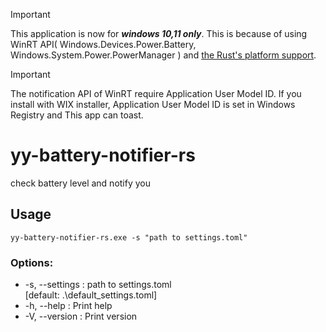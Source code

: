 > [!IMPORTANT]
> This application is now for ***windows 10,11 only***. This is because of using WinRT API( Windows.Devices.Power.Battery, Windows.System.Power.PowerManager ) and [the Rust's platform support](https://doc.rust-lang.org/beta/rustc/platform-support.html).  
  
> [!IMPORTANT]
> The notification API of WinRT require Application User Model ID. If you install with WIX installer, Application User Model ID is set in Windows Registry and This app can toast.
# yy-battery-notifier-rs
check battery level and notify you

## Usage
`yy-battery-notifier-rs.exe -s "path to settings.toml"`

### Options:
- -s, --settings : path to settings.toml<br>[default: .\default_settings.toml]
- -h, --help : Print help
- -V, --version : Print version
